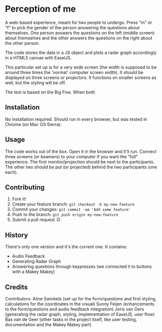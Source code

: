 # Perception of me

A web-based experience, meant for two people to undergo. Press "m" or "f" to pick the gender of the person answering the questions about themselves.
One person answers the questions on the left (middle screen) about themselves and the other answers the questions on the right about the other person.

The code stores the data in a JS object and plots a radar graph accordingly in a HTML5 canvas with EaselJS.

This particular set up is for a very wide screen (the width is supposed to be around three times the 'normal' computer screen width). 
It should be displayed on three screens or projectors. It functions on smaller screens as well, but the styling will be off.

The test is based on the Big Five. When both 

## Installation

No installation required. Should run in every browser, but was tested in Chrome (on Mac OS Sierra).

## Usage

The code works out of the box. Open it in the browser and it'll run. Connect three screens (or beamers) to your computer if you want the "full" experience.
The first monitor/projection should be next to the participants. The other two should be put (or projected) behind the two participants (one each).

## Contributing

1. Fork it!
2. Create your feature branch: `git checkout -b my-new-feature`
3. Commit your changes: `git commit -am 'Add some feature'`
4. Push to the branch: `git push origin my-new-feature`
5. Submit a pull request :D

## History

There's only one version and it's the current one. It contains:

- Audio Feedback
- Generating Radar Graph
- Answering questions through keypresses (we connected it to buttons with a Makey Makey)

## Credits

Contributors:
Aline Swinkels (set up for the form/questions and first styling, calculations for the coordinates in the visual)
Sunny Feijen  (enhancements to the form/questions and audio feedback integration)
Joris van Oers (generating the radar graph, styling, implementation of EaselJS, user flow)
Bas van de Geer (other tasks in the project itself, like user testing, documentation and the Makey Makey part)
